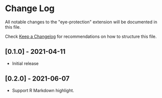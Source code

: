 # Change Log

All notable changes to the "eye-protection" extension will be documented in this file.

Check [Keep a Changelog](http://keepachangelog.com/) for recommendations on how to structure this file.

## [0.1.0] - 2021-04-11
- Initial release

## [0.2.0] - 2021-06-07
- Support R Markdown highlight.
